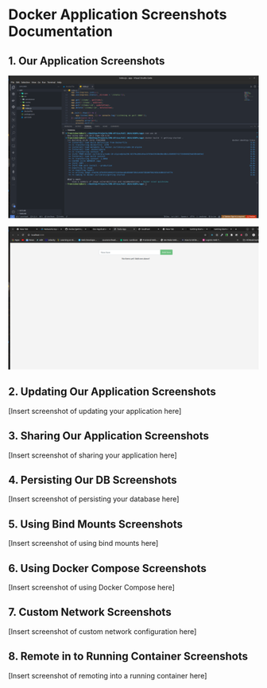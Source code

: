 # Docker Application Screenshots Documentation

## 1. Our Application Screenshots

![Building our application](screenshots/buildingapplication.png)

![Application preview after build](screenshots/ourapplication.png)


## 2. Updating Our Application Screenshots

[Insert screenshot of updating your application here]

## 3. Sharing Our Application Screenshots

[Insert screenshot of sharing your application here]

## 4. Persisting Our DB Screenshots

[Insert screenshot of persisting your database here]

## 5. Using Bind Mounts Screenshots

[Insert screenshot of using bind mounts here]

## 6. Using Docker Compose Screenshots

[Insert screenshot of using Docker Compose here]

## 7. Custom Network Screenshots

[Insert screenshot of custom network configuration here]

## 8. Remote in to Running Container Screenshots

[Insert screenshot of remoting into a running container here]